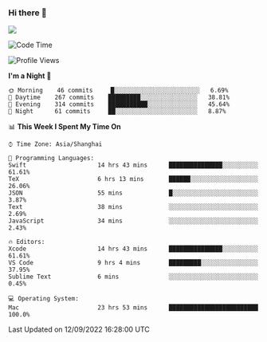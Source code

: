 ### Hi there 👋

<!--
**JJAYCHEN1e/jjaychen1e** is a ✨ _special_ ✨ repository because its `README.md` (this file) appears on your GitHub profile.

Here are some ideas to get you started:

- 🔭 I’m currently working on ...
- 🌱 I’m currently learning ...
- 👯 I’m looking to collaborate on ...
- 🤔 I’m looking for help with ...
- 💬 Ask me about ...
- 📫 How to reach me: ...
- 😄 Pronouns: ...
- ⚡ Fun fact: ...
-->

[![](https://github-readme-stats.vercel.app/api?username=jjaychen1e&show_icons=true)](https://github.com/jjaychen1e/github-readme-stats?count_private=true)

<!--START_SECTION:waka-->
![Code Time](http://img.shields.io/badge/Code%20Time-250%20hrs%2054%20mins-blue)

![Profile Views](http://img.shields.io/badge/Profile%20Views-0-blue)

**I'm a Night 🦉** 

```text
🌞 Morning    46 commits     █░░░░░░░░░░░░░░░░░░░░░░░░   6.69% 
🌆 Daytime    267 commits    █████████░░░░░░░░░░░░░░░░   38.81% 
🌃 Evening    314 commits    ███████████░░░░░░░░░░░░░░   45.64% 
🌙 Night      61 commits     ██░░░░░░░░░░░░░░░░░░░░░░░   8.87%

```


📊 **This Week I Spent My Time On** 

```text
⌚︎ Time Zone: Asia/Shanghai

💬 Programming Languages: 
Swift                    14 hrs 43 mins      ███████████████░░░░░░░░░░   61.61% 
TeX                      6 hrs 13 mins       ██████░░░░░░░░░░░░░░░░░░░   26.06% 
JSON                     55 mins             █░░░░░░░░░░░░░░░░░░░░░░░░   3.87% 
Text                     38 mins             ░░░░░░░░░░░░░░░░░░░░░░░░░   2.69% 
JavaScript               34 mins             ░░░░░░░░░░░░░░░░░░░░░░░░░   2.43%

🔥 Editors: 
Xcode                    14 hrs 43 mins      ███████████████░░░░░░░░░░   61.61% 
VS Code                  9 hrs 4 mins        █████████░░░░░░░░░░░░░░░░   37.95% 
Sublime Text             6 mins              ░░░░░░░░░░░░░░░░░░░░░░░░░   0.45%

💻 Operating System: 
Mac                      23 hrs 53 mins      █████████████████████████   100.0%

```


 Last Updated on 12/09/2022 16:28:00 UTC
<!--END_SECTION:waka-->
